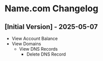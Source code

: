 # Name.com Changelog

## [Initial Version] - 2025-05-07

- View Account Balance
- View Domains
    - View DNS Records
        - Delete DNS Record